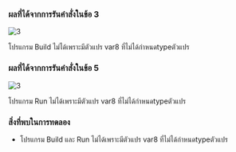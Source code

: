 ### ผลที่ได้จากการรันคำสั่งในข้อ 3
![3](https://github.com/Nitiphum7/03376836-OOP-2566-Lab-04/assets/144196695/c7e8e7fc-4f96-4001-b637-1dd836cb0d32)


โปรแกรม Build ไม่ได้เพราะมีตัวแปร var8 ที่ไม่ได้กำหนดtypeตัวแปร

### ผลที่ได้จากการรันคำสั่งในข้อ 5

![3](https://github.com/Nitiphum7/03376836-OOP-2566-Lab-04/assets/144196695/aee8da82-5f7e-4492-bebb-1401ec02eaaa)

โปรแกรม Run ไม่ได้เพราะมีตัวแปร var8 ที่ไม่ได้กำหนดtypeตัวแปร

### สิ่งที่พบในการทดลอง
- โปรแกรม Build และ Run ไม่ได้เพราะมีตัวแปร var8 ที่ไม่ได้กำหนดtypeตัวแปร
